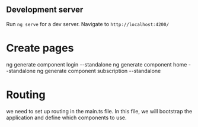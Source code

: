 
## Development server

Run `ng serve` for a dev server. 
Navigate to `http://localhost:4200/`

# Create pages
ng generate component login --standalone
ng generate component home --standalone
ng generate component subscription --standalone


# Routing
we need to set up routing in the main.ts file. In this file, we will bootstrap the application and define which components to use.


